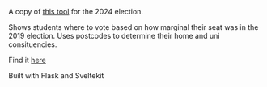 A copy of [this tool](https://www.theguardian.com/politics/ng-interactive/2019/nov/07/should-you-vote-at-home-or-at-uni-students) for the 2024 election.

Shows students where to vote based on how marginal their seat was in the 2019 election. Uses postcodes to determine their home and uni consituencies.

Find it [here](https://election-ebon.vercel.app/)

Built with Flask and Sveltekit

